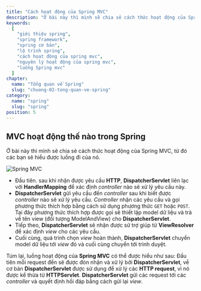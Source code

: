 ```yaml
---
title: "Cách hoạt động của Spring MVC"
description: "Ở bài này thì mình sẽ chia sẻ cách thức hoạt động của Spring MVC, từ đó các bạn sẽ hiểu được luồng đi của nó."
keywords:
  [
    "giới thiệu spring",
    "spring framework",
    "spring cơ bản",
    "lộ trình spring",
    "cách họat động của spring mvc",
    "nguyên lý hoạt động của spring mvc",
    "luồng Spring mvc"
  ]
chapter:
  name: "Tổng quan về Spring"
  slug: "chuong-02-tong-quan-ve-spring"
category:
  name: "spring"
  slug: "spring"
position: 5
---
```


## MVC hoạt động thế nào trong Spring
Ở bài này thì mình sẽ chia sẻ cách thức hoạt động của Spring MVC, từ đó các bạn sẽ hiểu được luồng đi của nó.

![Spring MVC](https://github.com/techmely/hoc-lap-trinh/blob/spring-boots/spring-boot/images/cach-hoat-dong-spring-mvc.png)

* Đầu tiên. sau khi nhận được yêu cầu **HTTP**, **DispatcherServlet** liên lạc với **HandlerMapping** để xác định *controller* nào sẽ xử lý yêu cầu này.
* **DispatcherServlet** gửi yêu cầu đến *controller* sau khi biết được *controller* nào sẽ xử lý yêu cầu. *Controller* nhận các yêu cầu và gọi phương thức thích hợp bằng cách sử dụng phương thức `GET` hoặc `POST`. Tại đây phương thức thích hợp được gọi sẽ thiết lập model dữ liệu và trả về tên view (đối tượng ModelAndView) cho **DispatcherServlet**.
* Tiếp theo, **DispatcherServlet** sẽ nhận được sử trợ giúp từ **ViewResolver** để xác định *view* cho các yêu cầu.
* Cuối cùng, quá trình chọn *view* hoàn thành, **DispatcherServlet** chuyển model dữ liệu tới *view* đó và cuối cùng chuyển tới trình duyệt.

Túm lại, luồng hoạt động của **Spring MVC** có thể được hiểu như sau: 
<content-info>
Đầu tiên mỗi request đến sẽ được đón nhận và xử lý bởi **DispatcherServlet**, về cơ bản **DispatcherServlet** được sử dụng để xử lý các **HTTP request**, vì nó được kế thừa từ **HTTPServlet**. **DispatcherServlet** gửi các request tới các *controller* và quyết định hồi đáp bằng cách gửi lại *view*.
</content-info>
